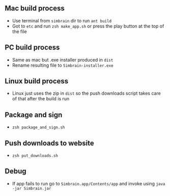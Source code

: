 ## Mac build process
- Use terminal from `simbrain` dir to run `ant build`
- Got to `etc` and run `zsh make_app.sh` or press the play button at the top of the file

## PC build process 
- Same as mac but .exe installer produced in `dist`
- Rename resulting file to `Simbrain-installer.exe`

## Linux build process
- Linux just uses the zip in `dist` so the push downloads script takes care of that after the build is run

## Package and sign
- `zsh package_and_sign.sh`

## Push downloads to website
- `zsh put_downloads.sh`

## Debug
- If app fails to run go to `Simbrain.app/Contents/app` and invoke using `java -jar Simbrain.jar`